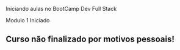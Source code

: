 Iniciando aulas no BootCamp Dev Full Stack

Modulo 1 Iniciado

## Curso não finalizado por motivos pessoais!
